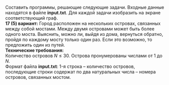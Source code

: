 Составить программы, решающие следующие задачи. Входные данные находятся в файле **input.txt**. Для каждой задачи изобразить на экране соответствующий граф.  
**17 (5) вариант:** Город расположен на нескольких островах, связанных между собой мостами. Между двумя островами может быть более одного моста. Выяснить, можно ли, выйдя из дома, вернуться обратно, пройдя по каждому мосту только один раз. Если это возможно, то предложить один из путей.  
**Технические требования:**  
Количество островов $N≤30$. Острова пронумерованы числами от $1$ до $N$.  
Формат файла **input.txt**: 1-я строка – количество островов, последующие строки содержат по два натуральных числа – номера островов, связанных мостом.